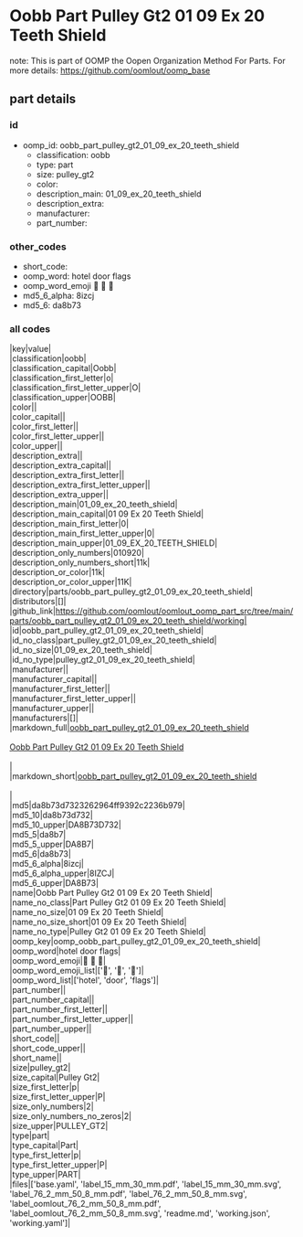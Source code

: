 # Oobb Part Pulley Gt2 01 09 Ex 20 Teeth Shield  

note: This is part of OOMP the Oopen Organization Method For Parts. For more details: https://github.com/oomlout/oomp_base

##  part details





### id
* oomp_id: oobb_part_pulley_gt2_01_09_ex_20_teeth_shield
  * classification: oobb
  * type: part
  * size: pulley_gt2
  * color: 
  * description_main: 01_09_ex_20_teeth_shield
  * description_extra: 
  * manufacturer: 
  * part_number: 

### other_codes
* short_code: 
* oomp_word: hotel door flags
* oomp_word_emoji :hotel: :door: :flags:
* md5_6_alpha: 8izcj
* md5_6: da8b73

### all codes 
|key|value|  
|classification|oobb|  
|classification_capital|Oobb|  
|classification_first_letter|o|  
|classification_first_letter_upper|O|  
|classification_upper|OOBB|  
|color||  
|color_capital||  
|color_first_letter||  
|color_first_letter_upper||  
|color_upper||  
|description_extra||  
|description_extra_capital||  
|description_extra_first_letter||  
|description_extra_first_letter_upper||  
|description_extra_upper||  
|description_main|01_09_ex_20_teeth_shield|  
|description_main_capital|01 09 Ex 20 Teeth Shield|  
|description_main_first_letter|0|  
|description_main_first_letter_upper|0|  
|description_main_upper|01_09_EX_20_TEETH_SHIELD|  
|description_only_numbers|010920|  
|description_only_numbers_short|11k|  
|description_or_color|11k|  
|description_or_color_upper|11K|  
|directory|parts/oobb_part_pulley_gt2_01_09_ex_20_teeth_shield|  
|distributors|[]|  
|github_link|https://github.com/oomlout/oomlout_oomp_part_src/tree/main/parts/oobb_part_pulley_gt2_01_09_ex_20_teeth_shield/working|  
|id|oobb_part_pulley_gt2_01_09_ex_20_teeth_shield|  
|id_no_class|part_pulley_gt2_01_09_ex_20_teeth_shield|  
|id_no_size|01_09_ex_20_teeth_shield|  
|id_no_type|pulley_gt2_01_09_ex_20_teeth_shield|  
|manufacturer||  
|manufacturer_capital||  
|manufacturer_first_letter||  
|manufacturer_first_letter_upper||  
|manufacturer_upper||  
|manufacturers|[]|  
|markdown_full|[oobb_part_pulley_gt2_01_09_ex_20_teeth_shield](https://github.com/oomlout/oomlout_oomp_part_src/tree/main/parts/oobb_part_pulley_gt2_01_09_ex_20_teeth_shield/working)<br>[](https://github.com/oomlout/oomlout_oomp_part_src/tree/main/parts/oobb_part_pulley_gt2_01_09_ex_20_teeth_shield/working)<br>[Oobb Part Pulley Gt2 01 09 Ex 20 Teeth Shield](https://github.com/oomlout/oomlout_oomp_part_src/tree/main/parts/oobb_part_pulley_gt2_01_09_ex_20_teeth_shield/working)<br><br>|  
|markdown_short|[oobb_part_pulley_gt2_01_09_ex_20_teeth_shield](https://github.com/oomlout/oomlout_oomp_part_src/tree/main/parts/oobb_part_pulley_gt2_01_09_ex_20_teeth_shield/working)<br><br>|  
|md5|da8b73d7323262964ff9392c2236b979|  
|md5_10|da8b73d732|  
|md5_10_upper|DA8B73D732|  
|md5_5|da8b7|  
|md5_5_upper|DA8B7|  
|md5_6|da8b73|  
|md5_6_alpha|8izcj|  
|md5_6_alpha_upper|8IZCJ|  
|md5_6_upper|DA8B73|  
|name|Oobb Part Pulley Gt2 01 09 Ex 20 Teeth Shield|  
|name_no_class|Part Pulley Gt2 01 09 Ex 20 Teeth Shield|  
|name_no_size|01 09 Ex 20 Teeth Shield|  
|name_no_size_short|01 09 Ex 20 Teeth Shield|  
|name_no_type|Pulley Gt2 01 09 Ex 20 Teeth Shield|  
|oomp_key|oomp_oobb_part_pulley_gt2_01_09_ex_20_teeth_shield|  
|oomp_word|hotel door flags|  
|oomp_word_emoji|:hotel: :door: :flags:|  
|oomp_word_emoji_list|[':hotel:', ':door:', ':flags:']|  
|oomp_word_list|['hotel', 'door', 'flags']|  
|part_number||  
|part_number_capital||  
|part_number_first_letter||  
|part_number_first_letter_upper||  
|part_number_upper||  
|short_code||  
|short_code_upper||  
|short_name||  
|size|pulley_gt2|  
|size_capital|Pulley Gt2|  
|size_first_letter|p|  
|size_first_letter_upper|P|  
|size_only_numbers|2|  
|size_only_numbers_no_zeros|2|  
|size_upper|PULLEY_GT2|  
|type|part|  
|type_capital|Part|  
|type_first_letter|p|  
|type_first_letter_upper|P|  
|type_upper|PART|  
|files|['base.yaml', 'label_15_mm_30_mm.pdf', 'label_15_mm_30_mm.svg', 'label_76_2_mm_50_8_mm.pdf', 'label_76_2_mm_50_8_mm.svg', 'label_oomlout_76_2_mm_50_8_mm.pdf', 'label_oomlout_76_2_mm_50_8_mm.svg', 'readme.md', 'working.json', 'working.yaml']|  
